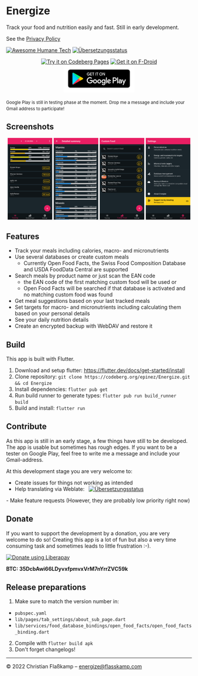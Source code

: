 # Energize

Track your food and nutrition easily and fast. Still in early development.

See the [Privacy Policy](PRIVACY.md)

<p>

  [![Awesome Humane Tech](https://raw.githubusercontent.com/humanetech-community/awesome-humane-tech/main/humane-tech-badge.svg?sanitize=true)](https://github.com/humanetech-community/awesome-humane-tech)
  <a href="https://hosted.weblate.org/engage/energize/">
    <img src="https://hosted.weblate.org/widgets/energize/-/energize/svg-badge.svg" alt="Übersetzungsstatus" />
  </a>

</p>

<p align="center">
  <a href="https://epinez.codeberg.page/projects/energize/index.html"><img src="https://codeberg.org/epinez/pages/raw/branch/main/try_on_codeberg_pages.png" alt="Try it on Codeberg Pages" height="75"></a>
  <a href="https://f-droid.org/packages/com.flasskamp.energize"><img src="https://fdroid.gitlab.io/artwork/badge/get-it-on.png" alt="Get it on F-Droid" height="75"></a>
  <a href="https://play.google.com/store/apps/details?id=com.flasskamp.energize"><img src="./docs/google-play-badge.png" alt="Get it on Google Play" height="75"></a>
</p>

<small>
Google Play is still in testing phase at the moment. Drop me a message and include your Gmail address to participate!
</small>

<br>

## Screenshots

<p align="center">
  <img src="./fastlane/metadata/android/en-US/images/phoneScreenshots/1.png" width="24%"/>
  <img src="./fastlane/metadata/android/en-US/images/phoneScreenshots/2.png" width="24%"/>
  <img src="./fastlane/metadata/android/en-US/images/phoneScreenshots/3.png" width="24%"/>
  <img src="./fastlane/metadata/android/en-US/images/phoneScreenshots/4.png" width="24%"/>
</p>

## Features

- Track your meals including calories, macro- and micronutrients
- Use several databases or create custom meals
  - Currently Open Food Facts, the Swiss Food Composition Database and USDA FoodData Central are supported
- Search meals by product name or just scan the EAN code
  - the EAN code of the first matching custom food will be used or
  - Open Food Facts will be searched if that database is activated and no matching custom food was found
- Get meal suggestions based on your last tracked meals
- Set targets for macro- and micronutrients including calculating them based on your personal details
- See your daily nutrition details
- Create an encrypted backup with WebDAV and restore it

## Build

This app is built with Flutter.

1. Download and setup flutter: https://flutter.dev/docs/get-started/install
2. Clone repository: `git clone https://codeberg.org/epinez/Energize.git && cd Energize`
3. Install dependencies: `flutter pub get`
4. Run build runner to generate types: `flutter pub run build_runner build`
5. Build and install: `flutter run`

## Contribute

As this app is still in an early stage, a few things have still to be developed. The app is usable but sometimes has rough edges. If you want to be a tester on Google Play, feel free to write me a message and include your Gmail-address.

At this development stage you are very welcome to:

- Create issues for things not working as intended
- Help translating via Weblate: &nbsp; <a href="https://hosted.weblate.org/engage/energize/">
  <img src="https://hosted.weblate.org/widgets/energize/-/energize/svg-badge.svg" alt="Übersetzungsstatus" />
</a>
- Make feature requests (However, they are probably low priority right now)

## Donate 

If you want to support the development by a donation, you are very welcome to do so! Creating this app is a lot of fun but also a very time consuming task and sometimes leads to little frustration :-).


<a href="https://liberapay.com/epinez/donate">
  <img alt="Donate using Liberapay" src="https://liberapay.com/assets/widgets/donate.svg">
</a>
  
<b>BTC: 35DcbAwi66LDyvxfpmvxVrM7nYrrZVC59k</b>

## Release preparations

1. Make sure to match the version number in:

- `pubspec.yaml`
- `lib/pages/tab_settings/about_sub_page.dart`
- `lib/services/food_database_bindings/open_food_facts/open_food_facts_binding.dart`

2. Compile with `flutter build apk`
3. Don't forget changelogs!

---

© 2022 Christian Flaßkamp – energize@flasskamp.com